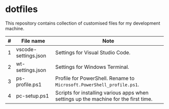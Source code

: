 # dotfiles

This repository contains collection of customised files for my development machine.

| # | File name            | Note                             |
| - | -------------------- | -------------------------------- |
| 1 | vscode-settings.json | Settings for Visual Studio Code. |
| 2 | wt-settings.json     | Settings for Windows Terminal.   |
| 3 | ps-profile.ps1       | Profile for PowerShell. Rename to `Microsoft.PowerShell_profile.ps1`. |
| 4 | pc-setup.ps1         | Scripts for installing various apps when settings up the machine for the first time. |
